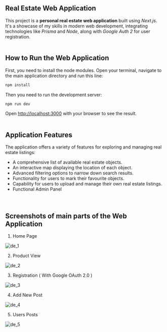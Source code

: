## Real Estate Web Application

<p>This project is a <strong>personal real estate web application</strong> built using <em>Next.js</em>. It's a showcase of my skills in modern web development, integrating technologies like <em>Prisma</em> and <em>Node</em>, along with <em>Google Auth 2</em> for user registration.<br><br></p>


## How to Run the Web Application

First, you need to install the node modules. Open your terminal, navigate to the main application directory and run this line:

```bash
npm install
```

Then you need to run the development server:

```bash
npm run dev
```

Open [http://localhost:3000](http://localhost:3000) with your browser to see the result.<span><br><br></span>


## Application Features

<p>The application offers a variety of features for exploring and managing real estate listings:</p>
<ul>
    <li>A comprehensive list of available real estate objects.</li>
    <li>An interactive map displaying the location of each object.</li>
    <li>Advanced filtering options to narrow down search results.</li>
    <li>Functionality for users to mark their favourite objects.</li>
    <li>Capability for users to upload and manage their own real estate listings.</li>
    <li>Functional Admin Panel</li>
    <br><br>
</ul>

## Screenshots of main parts of the Web Application

1) Home Page

![de_1](https://github.com/Damjan9898/Realestate-Next.js-project/assets/73915350/08e934a8-8880-4efb-ac89-6e3ea3021033)

2) Product View

![de_2](https://github.com/Damjan9898/Realestate-Next.js-project/assets/73915350/a9bcc51e-15ec-4b1a-8a54-290ee8704edd)

3) Registration ( With Google OAuth 2.0 )

![de_3](https://github.com/Damjan9898/Realestate-Next.js-project/assets/73915350/80845d3b-6e68-4ea3-ae14-52a148c12965)

4) Add New Post

![de_4](https://github.com/Damjan9898/Realestate-Next.js-project/assets/73915350/23c4d7dd-882b-49b8-97a2-4684af36c538)

5) Users Posts

![de_5](https://github.com/Damjan9898/Realestate-Next.js-project/assets/73915350/be5aa9a5-de6a-4e52-ad64-6b6f362a23aa)






